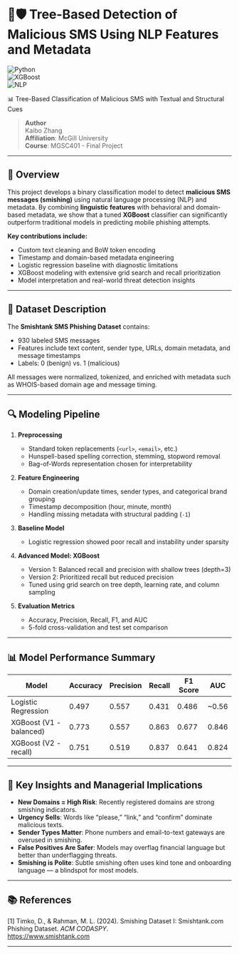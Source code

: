 # 📱🛡️ Tree-Based Detection of Malicious SMS Using NLP Features and Metadata
![Python](https://img.shields.io/badge/Python-3.9+-blue?logo=python)  
![XGBoost](https://img.shields.io/badge/Model-XGBoost-orange)  
![NLP](https://img.shields.io/badge/NLP-Bag%20of%20Words-green)  

📊 Tree-Based Classification of Malicious SMS with Textual and Structural Cues  

> **Author**  
> Kaibo Zhang  
> **Affiliation**: McGill University  
> **Course**: MGSC401 - Final Project  

---

## 📌 Overview  

This project develops a binary classification model to detect **malicious SMS messages (smishing)** using natural language processing (NLP) and metadata. By combining **linguistic features** with behavioral and domain-based metadata, we show that a tuned **XGBoost** classifier can significantly outperform traditional models in predicting mobile phishing attempts.

**Key contributions include:**  
- Custom text cleaning and BoW token encoding  
- Timestamp and domain-based metadata engineering  
- Logistic regression baseline with diagnostic limitations  
- XGBoost modeling with extensive grid search and recall prioritization  
- Model interpretation and real-world threat detection insights  

---

## 🧾 Dataset Description  

The **Smishtank SMS Phishing Dataset** contains:
- 930 labeled SMS messages  
- Features include text content, sender type, URLs, domain metadata, and message timestamps  
- Labels: 0 (benign) vs. 1 (malicious)  

All messages were normalized, tokenized, and enriched with metadata such as WHOIS-based domain age and message timing.

---

## 🔍 Modeling Pipeline  

1. **Preprocessing**
   - Standard token replacements (`<url>`, `<email>`, etc.)
   - Hunspell-based spelling correction, stemming, stopword removal
   - Bag-of-Words representation chosen for interpretability

2. **Feature Engineering**
   - Domain creation/update times, sender types, and categorical brand grouping  
   - Timestamp decomposition (hour, minute, month)  
   - Handling missing metadata with structural padding (`-1`)

3. **Baseline Model**
   - Logistic regression showed poor recall and instability under sparsity

4. **Advanced Model: XGBoost**
   - Version 1: Balanced recall and precision with shallow trees (depth=3)  
   - Version 2: Prioritized recall but reduced precision  
   - Tuned using grid search on tree depth, learning rate, and column sampling  

5. **Evaluation Metrics**
   - Accuracy, Precision, Recall, F1, and AUC  
   - 5-fold cross-validation and test set comparison  

---

## 📊 Model Performance Summary  

| Model                    | Accuracy | Precision | Recall | F1 Score | AUC   |
|-------------------------|----------|-----------|--------|----------|-------|
| Logistic Regression     | 0.497    | 0.557     | 0.431  | 0.486    | ~0.56 |
| XGBoost (V1 - balanced) | 0.773    | 0.557     | 0.863  | 0.677    | 0.846 |
| XGBoost (V2 - recall)   | 0.751    | 0.519     | 0.837  | 0.641    | 0.824 |

---

## 📌 Key Insights and Managerial Implications  

- **New Domains = High Risk**: Recently registered domains are strong smishing indicators.  
- **Urgency Sells**: Words like “please,” “link,” and “confirm” dominate malicious texts.  
- **Sender Types Matter**: Phone numbers and email-to-text gateways are overused in smishing.  
- **False Positives Are Safer**: Models may overflag financial language but better than underflagging threats.  
- **Smishing is Polite**: Subtle smishing often uses kind tone and onboarding language — a blindspot for most models.  

---

## 📚 References  

[1] Timko, D., & Rahman, M. L. (2024). Smishing Dataset I: Smishtank.com Phishing Dataset. _ACM CODASPY_.  
https://www.smishtank.com  

---
